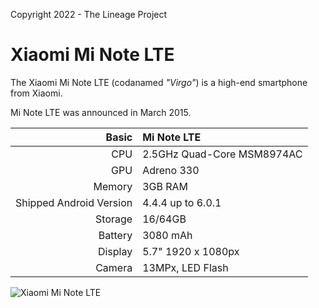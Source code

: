 Copyright 2022 - The Lineage Project

Xiaomi Mi Note LTE
==============
The Xiaomi Mi Note LTE (codanamed _"Virgo"_) is a high-end smartphone from Xiaomi.

Mi Note LTE was announced in March 2015.

Basic   | Mi Note LTE
-------:|:---------------------------------
CPU     | 2.5GHz Quad-Core MSM8974AC
GPU     |Adreno 330
Memory  | 3GB RAM
Shipped Android Version | 4.4.4 up to 6.0.1 
Storage | 16/64GB
Battery | 3080 mAh
Display | 5.7" 1920 x 1080px
Camera  | 13MPx, LED Flash

![Xiaomi Mi Note LTE](http://imgqn.koudaitong.com/upload_files/2015/03/25/Fk0w6jE7YJippqeNOCVHLQafLp6v.jpg!730x0.jpg "Xiaomi Mi Note LTE in white")
